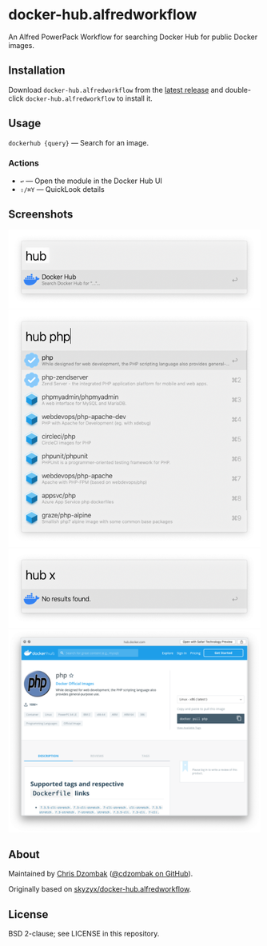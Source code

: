 # docker-hub.alfredworkflow

An Alfred PowerPack Workflow for searching Docker Hub for public Docker images.

## Installation

Download `docker-hub.alfredworkflow` from the [latest release](https://github.com/cdzombak/docker-hub.alfredworkflow/releases/latest) and double-click `docker-hub.alfredworkflow` to install it.

## Usage

`dockerhub {query}` — Search for an image.

### Actions

- `↩` — Open the module in the Docker Hub UI
- `⇧/⌘Y` — QuickLook details

## Screenshots

![beginning a search](readme.images/README.png)  
![search results](readme.images/README2.png)  
![no results found](readme.images/README3.png)  
![quicklook details](readme.images/README4.png)

## About

Maintained by [Chris Dzombak](https://www.dzombak.com) ([@cdzombak on GitHub](https://github.com/cdzombak)).

Originally based on [skyzyx/docker-hub.alfredworkflow](https://github.com/skyzyx/docker-hub.alfredworkflow).

## License

BSD 2-clause; see LICENSE in this repository.
